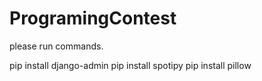 # ProgramingContest
please run commands.

pip install django-admin
pip install spotipy
pip install pillow